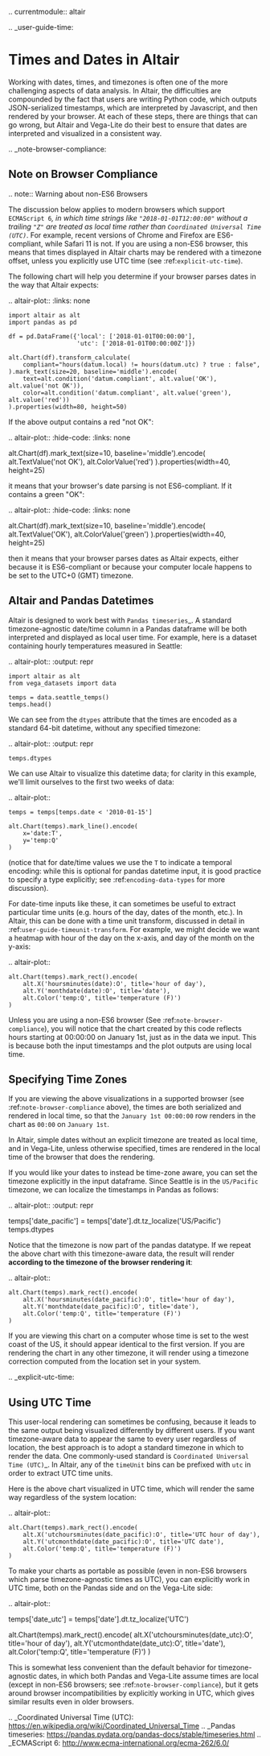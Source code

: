 .. currentmodule:: altair

.. \_user-guide-time:

# Times and Dates in Altair

Working with dates, times, and timezones is often one of the more challenging
aspects of data analysis. In Altair, the difficulties are compounded by the
fact that users are writing Python code, which outputs JSON-serialized
timestamps, which are interpreted by Javascript, and then rendered by your
browser. At each of these steps, there are things that can go wrong, but
Altair and Vega-Lite do their best to ensure that dates are interpreted and
visualized in a consistent way.

.. \_note-browser-compliance:

## Note on Browser Compliance

.. note:: Warning about non-ES6 Browsers

The discussion below applies to modern browsers which support `ECMAScript 6`_,
in which time strings like `"2018-01-01T12:00:00"` without a trailing `"Z"`
are treated as local time rather than `Coordinated Universal Time (UTC)`_.
For example, recent versions of Chrome and Firefox are ES6-compliant,
while Safari 11 is not.
If you are using a non-ES6 browser, this means that times displayed in Altair
charts may be rendered with a timezone offset, unless you explicitly use
UTC time (see :ref:`explicit-utc-time`).

The following chart will help you determine if your browser parses dates in the
way that Altair expects:

.. altair-plot::
:links: none

    import altair as alt
    import pandas as pd

    df = pd.DataFrame({'local': ['2018-01-01T00:00:00'],
                       'utc': ['2018-01-01T00:00:00Z']})

    alt.Chart(df).transform_calculate(
        compliant="hours(datum.local) != hours(datum.utc) ? true : false",
    ).mark_text(size=20, baseline='middle').encode(
        text=alt.condition('datum.compliant', alt.value('OK'), alt.value('not OK')),
        color=alt.condition('datum.compliant', alt.value('green'), alt.value('red'))
    ).properties(width=80, height=50)

If the above output contains a red "not OK":

.. altair-plot::
:hide-code:
:links: none

alt.Chart(df).mark_text(size=10, baseline='middle').encode(
alt.TextValue('not OK'),
alt.ColorValue('red')
).properties(width=40, height=25)

it means that your browser's date parsing is not ES6-compliant.
If it contains a green "OK":

.. altair-plot::
:hide-code:
:links: none

alt.Chart(df).mark_text(size=10, baseline='middle').encode(
alt.TextValue('OK'),
alt.ColorValue('green')
).properties(width=40, height=25)

then it means that your browser parses dates as Altair expects, either because
it is ES6-compliant or because your computer locale happens to be set to
the UTC+0 (GMT) timezone.

## Altair and Pandas Datetimes

Altair is designed to work best with `Pandas timeseries`\_. A standard
timezone-agnostic date/time column in a Pandas dataframe will be both
interpreted and displayed as local user time. For example, here is a dataset
containing hourly temperatures measured in Seattle:

.. altair-plot::
:output: repr

    import altair as alt
    from vega_datasets import data

    temps = data.seattle_temps()
    temps.head()

We can see from the `dtypes` attribute that the times are encoded as a standard
64-bit datetime, without any specified timezone:

.. altair-plot::
:output: repr

    temps.dtypes

We can use Altair to visualize this datetime data; for clarity in this
example, we'll limit ourselves to the first two weeks of data:

.. altair-plot::

    temps = temps[temps.date < '2010-01-15']

    alt.Chart(temps).mark_line().encode(
        x='date:T',
        y='temp:Q'
    )

(notice that for date/time values we use the `T` to indicate a temporal
encoding: while this is optional for pandas datetime input, it is good practice
to specify a type explicitly; see :ref:`encoding-data-types` for more discussion).

For date-time inputs like these, it can sometimes be useful to extract particular
time units (e.g. hours of the day, dates of the month, etc.).
In Altair, this can be done with a time unit transform, discussed in detail in
:ref:`user-guide-timeunit-transform`.
For example, we might decide we want a heatmap with hour of the day on the
x-axis, and day of the month on the y-axis:

.. altair-plot::

    alt.Chart(temps).mark_rect().encode(
        alt.X('hoursminutes(date):O', title='hour of day'),
        alt.Y('monthdate(date):O', title='date'),
        alt.Color('temp:Q', title='temperature (F)')
    )

Unless you are using a non-ES6 browser (See :ref:`note-browser-compliance`),
you will notice that the chart created by this code reflects hours starting
at 00:00:00 on January 1st, just as in the data we input.
This is because both the input timestamps and the plot outputs are using
local time.

## Specifying Time Zones

If you are viewing the above visualizations in a supported browser (see
:ref:`note-browser-compliance` above), the times are both serialized and
rendered in local time, so that the `January 1st 00:00:00` row renders in
the chart as `00:00` on `January 1st`.

In Altair, simple dates without an explicit timezone are treated as local time,
and in Vega-Lite, unless otherwise specified, times are rendered in the local
time of the browser that does the rendering.

If you would like your dates to instead be time-zone aware, you can set the
timezone explicitly in the input dataframe. Since Seattle is in the
`US/Pacific` timezone, we can localize the timestamps in Pandas as follows:

.. altair-plot::
:output: repr

temps['date_pacific'] = temps['date'].dt.tz_localize('US/Pacific')
temps.dtypes

Notice that the timezone is now part of the pandas datatype.
If we repeat the above chart with this timezone-aware data, the result will
render **according to the timezone of the browser rendering it**:

.. altair-plot::

    alt.Chart(temps).mark_rect().encode(
        alt.X('hoursminutes(date_pacific):O', title='hour of day'),
        alt.Y('monthdate(date_pacific):O', title='date'),
        alt.Color('temp:Q', title='temperature (F)')
    )

If you are viewing this chart on a computer whose time is set to the west coast
of the US, it should appear identical to the first version. If you are rendering
the chart in any other timezone, it will render using a timezone correction
computed from the location set in your system.

.. \_explicit-utc-time:

## Using UTC Time

This user-local rendering can sometimes be confusing, because it leads to the
same output being visualized differently by different users.
If you want timezone-aware data to appear the same to every user regardless of
location, the best approach is to adopt a standard timezone in which to render
the data. One commonly-used standard is `Coordinated Universal Time (UTC)`\_.
In Altair, any of the `timeUnit` bins can be prefixed with `utc` in
order to extract UTC time units.

Here is the above chart visualized in UTC time, which will render the same way
regardless of the system location:

.. altair-plot::

    alt.Chart(temps).mark_rect().encode(
        alt.X('utchoursminutes(date_pacific):O', title='UTC hour of day'),
        alt.Y('utcmonthdate(date_pacific):O', title='UTC date'),
        alt.Color('temp:Q', title='temperature (F)')
    )

To make your charts as portable as possible (even in non-ES6 browsers which parse
timezone-agnostic times as UTC), you can explicitly work
in UTC time, both on the Pandas side and on the Vega-Lite side:

.. altair-plot::

temps['date_utc'] = temps['date'].dt.tz_localize('UTC')

alt.Chart(temps).mark_rect().encode(
alt.X('utchoursminutes(date_utc):O', title='hour of day'),
alt.Y('utcmonthdate(date_utc):O', title='date'),
alt.Color('temp:Q', title='temperature (F)')
)

This is somewhat less convenient than the default behavior for timezone-agnostic
dates, in which both Pandas and Vega-Lite assume times are local
(except in non-ES6 browsers; see :ref:`note-browser-compliance`),
but it gets around browser incompatibilities by explicitly working in UTC, which
gives similar results even in older browsers.

.. \_Coordinated Universal Time (UTC): https://en.wikipedia.org/wiki/Coordinated_Universal_Time
.. \_Pandas timeseries: https://pandas.pydata.org/pandas-docs/stable/timeseries.html
.. \_ECMAScript 6: http://www.ecma-international.org/ecma-262/6.0/
